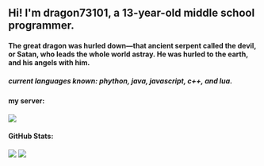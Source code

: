 <h2>Hi! I'm dragon73101, a 13-year-old middle school programmer.</h2>

<h4>The great dragon was hurled down—that ancient serpent called the devil, or Satan, who leads the whole world astray. He was hurled to the earth, and his angels with him.</h4>

<h5>current languages known: phython, java, javascript, c++, and lua.</h5>

<h4>my server:</h4>

<a href="https://discord.gg/hrXXUeWgrn">
  <img src="https://dcbadge.vercel.app/api/server/hrXXUeWgrn"/>
</a>

<h4>GitHub Stats:</h4>

![](https://github-readme-stats.vercel.app/api?username=dragon731012&show=stars%20earned,commits,%20issues,%20contributed&type=bar)
![](https://github-readme-streak-stats.herokuapp.com/?user=dragon731012&theme=dark&hide_border=false)<br/>
